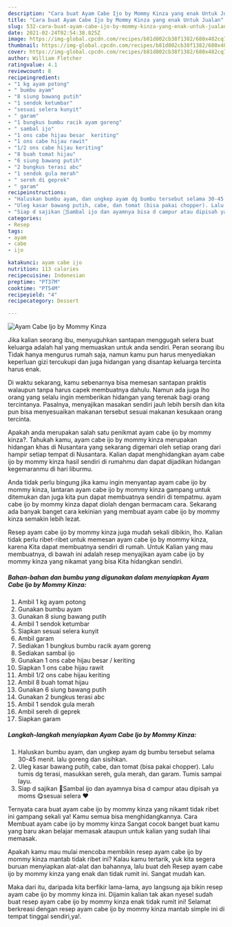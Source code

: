 ```yaml
---
description: "Cara buat Ayam Cabe Ijo by Mommy Kinza yang enak Untuk Jualan"
title: "Cara buat Ayam Cabe Ijo by Mommy Kinza yang enak Untuk Jualan"
slug: 532-cara-buat-ayam-cabe-ijo-by-mommy-kinza-yang-enak-untuk-jualan
date: 2021-02-24T02:54:38.825Z
image: https://img-global.cpcdn.com/recipes/b81d802cb38f1382/680x482cq70/ayam-cabe-ijo-by-mommy-kinza-foto-resep-utama.jpg
thumbnail: https://img-global.cpcdn.com/recipes/b81d802cb38f1382/680x482cq70/ayam-cabe-ijo-by-mommy-kinza-foto-resep-utama.jpg
cover: https://img-global.cpcdn.com/recipes/b81d802cb38f1382/680x482cq70/ayam-cabe-ijo-by-mommy-kinza-foto-resep-utama.jpg
author: William Fletcher
ratingvalue: 4.1
reviewcount: 8
recipeingredient:
- "1 kg ayam potong"
- " bumbu ayam"
- "8 siung bawang putih"
- "1 sendok ketumbar"
- "sesuai selera kunyit"
- " garam"
- "1 bungkus bumbu racik ayam goreng"
- " sambal ijo"
- "1 ons cabe hijau besar  keriting"
- "1 ons cabe hijau rawit"
- "1/2 ons cabe hijau keriting"
- "8 buah tomat hijau"
- "6 siung bawang putih"
- "2 bungkus terasi abc"
- "1 sendok gula merah"
- " sereh di geprek"
- " garam"
recipeinstructions:
- "Haluskan bumbu ayam, dan ungkep ayam dg bumbu tersebut selama 30-45 menit. lalu goreng dan sisihkan."
- "Uleg kasar bawang putih, cabe, dan tomat (bisa pakai chopper). Lalu tumis dg terasi, masukkan sereh, gula merah, dan garam. Tumis sampai layu."
- "Siap d sajikan 🥰Sambal ijo dan ayamnya bisa d campur atau dipisah ya moms 😋sesuai selera ❤️"
categories:
- Resep
tags:
- ayam
- cabe
- ijo

katakunci: ayam cabe ijo 
nutrition: 113 calories
recipecuisine: Indonesian
preptime: "PT37M"
cooktime: "PT54M"
recipeyield: "4"
recipecategory: Dessert

---
```



![Ayam Cabe Ijo by Mommy Kinza](https://img-global.cpcdn.com/recipes/b81d802cb38f1382/680x482cq70/ayam-cabe-ijo-by-mommy-kinza-foto-resep-utama.jpg)

Jika kalian seorang ibu, menyuguhkan santapan menggugah selera buat keluarga adalah hal yang memuaskan untuk anda sendiri. Peran seorang ibu Tidak hanya mengurus rumah saja, namun kamu pun harus menyediakan keperluan gizi tercukupi dan juga hidangan yang disantap keluarga tercinta harus enak.

Di waktu  sekarang, kamu sebenarnya bisa memesan santapan praktis walaupun tanpa harus capek membuatnya dahulu. Namun ada juga lho orang yang selalu ingin memberikan hidangan yang terenak bagi orang tercintanya. Pasalnya, menyajikan masakan sendiri jauh lebih bersih dan kita pun bisa menyesuaikan makanan tersebut sesuai makanan kesukaan orang tercinta. 



Apakah anda merupakan salah satu penikmat ayam cabe ijo by mommy kinza?. Tahukah kamu, ayam cabe ijo by mommy kinza merupakan hidangan khas di Nusantara yang sekarang digemari oleh setiap orang dari hampir setiap tempat di Nusantara. Kalian dapat menghidangkan ayam cabe ijo by mommy kinza hasil sendiri di rumahmu dan dapat dijadikan hidangan kegemaranmu di hari liburmu.

Anda tidak perlu bingung jika kamu ingin menyantap ayam cabe ijo by mommy kinza, lantaran ayam cabe ijo by mommy kinza gampang untuk ditemukan dan juga kita pun dapat membuatnya sendiri di tempatmu. ayam cabe ijo by mommy kinza dapat diolah dengan bermacam cara. Sekarang ada banyak banget cara kekinian yang membuat ayam cabe ijo by mommy kinza semakin lebih lezat.

Resep ayam cabe ijo by mommy kinza juga mudah sekali dibikin, lho. Kalian tidak perlu ribet-ribet untuk memesan ayam cabe ijo by mommy kinza, karena Kita dapat membuatnya sendiri di rumah. Untuk Kalian yang mau membuatnya, di bawah ini adalah resep menyajikan ayam cabe ijo by mommy kinza yang nikamat yang bisa Kita hidangkan sendiri.

<!--inarticleads1-->

##### Bahan-bahan dan bumbu yang digunakan dalam menyiapkan Ayam Cabe Ijo by Mommy Kinza:

1. Ambil 1 kg ayam potong
1. Gunakan  bumbu ayam
1. Gunakan 8 siung bawang putih
1. Ambil 1 sendok ketumbar
1. Siapkan sesuai selera kunyit
1. Ambil  garam
1. Sediakan 1 bungkus bumbu racik ayam goreng
1. Sediakan  sambal ijo
1. Gunakan 1 ons cabe hijau besar / keriting
1. Siapkan 1 ons cabe hijau rawit
1. Ambil 1/2 ons cabe hijau keriting
1. Ambil 8 buah tomat hijau
1. Gunakan 6 siung bawang putih
1. Gunakan 2 bungkus terasi abc
1. Ambil 1 sendok gula merah
1. Ambil  sereh di geprek
1. Siapkan  garam




<!--inarticleads2-->

##### Langkah-langkah menyiapkan Ayam Cabe Ijo by Mommy Kinza:

1. Haluskan bumbu ayam, dan ungkep ayam dg bumbu tersebut selama 30-45 menit. lalu goreng dan sisihkan.
1. Uleg kasar bawang putih, cabe, dan tomat (bisa pakai chopper). Lalu tumis dg terasi, masukkan sereh, gula merah, dan garam. Tumis sampai layu.
1. Siap d sajikan 🥰Sambal ijo dan ayamnya bisa d campur atau dipisah ya moms 😋sesuai selera ❤️




Ternyata cara buat ayam cabe ijo by mommy kinza yang nikamt tidak ribet ini gampang sekali ya! Kamu semua bisa menghidangkannya. Cara Membuat ayam cabe ijo by mommy kinza Sangat cocok banget buat kamu yang baru akan belajar memasak ataupun untuk kalian yang sudah lihai memasak.

Apakah kamu mau mulai mencoba membikin resep ayam cabe ijo by mommy kinza mantab tidak ribet ini? Kalau kamu tertarik, yuk kita segera buruan menyiapkan alat-alat dan bahannya, lalu buat deh Resep ayam cabe ijo by mommy kinza yang enak dan tidak rumit ini. Sangat mudah kan. 

Maka dari itu, daripada kita berfikir lama-lama, ayo langsung aja bikin resep ayam cabe ijo by mommy kinza ini. Dijamin kalian tak akan nyesel sudah buat resep ayam cabe ijo by mommy kinza enak tidak rumit ini! Selamat berkreasi dengan resep ayam cabe ijo by mommy kinza mantab simple ini di tempat tinggal sendiri,ya!.

